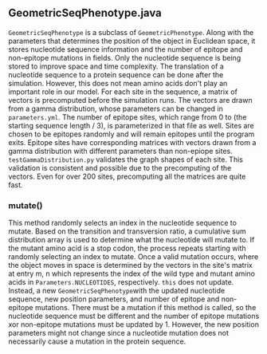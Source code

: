 ## GeometricSeqPhenotype.java
`GeometricSeqPhenotype` is a subclass of `GeometricPhenotype`. 
Along with the parameters that determines the position of the object in Euclidean space,
it stores nucleotide sequence information and the number of epitope and non-epitope mutations in fields. 
Only the nucleotide sequence is being stored to improve space and time complexity. 
The translation of a nucleotide sequence to a protein sequence can be done after the simulation. 
However, this does not mean amino acids don't play an important role in our model. 
For each site in the sequence, a matrix of vectors is precomputed before the simulation runs. 
The vectors are drawn from a gamma distribution, whose parameters can be changed in `parameters.yml`.
The number of epitope sites, which range from 0 to (the starting sequence length / 3), is parameterized in that file as well.
Sites are chosen to be epitopes randomly and will remain epitopes until the program exits. 
Epitope sites have corresponding matrices with vectors drawn from a gamma distribution with different parameters
than non-epiope sites. `testGammaDistribution.py` validates the graph shapes of each site. 
This validation is consistent and possible due to the precomputing of the vectors.
Even for over 200 sites, precomputing all the matrices are quite fast.

### mutate()
This method randomly selects an index in the nucleotide sequence to mutate.
Based on the transition and transversion ratio, 
a cumulative sum distribution array is used to determine what the nucleotide will mutate to. 
If the mutant amino acid is a stop codon, the process repeats starting with randomly selecting an index to mutate.
Once a valid mutation occurs, where the object moves in space is determined by the vectors in the site's matrix
at entry m, n which represents the index of the wild type and mutant amino acids in `Parameters.NUCLEOTIDES`, respectively. 
`this` does not update. Instead, a new `GeometricSeqPhenotype`with the 
updated nucleotide sequence, new position parameters, and number of epitope and non-epitope mutations.
There must be a mutation if this method is called, so the nucleotide sequence must be different
and the number of epitope mutations xor non-epitope mutations must be updated by 1.
However, the new position parameters might not change since a nucleotide mutation does not necessarily 
cause a mutation in the protein sequence. 